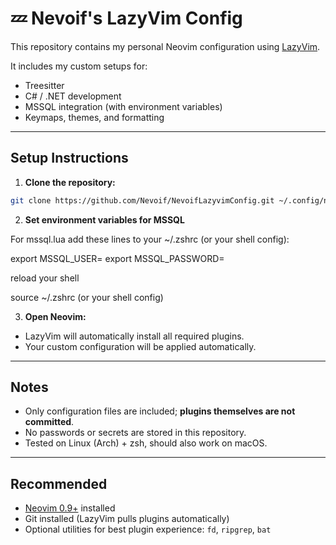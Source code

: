 # 💤 Nevoif's LazyVim Config

This repository contains my personal Neovim configuration using [LazyVim](https://github.com/LazyVim/LazyVim).

It includes my custom setups for:
- Treesitter
- C# / .NET development
- MSSQL integration (with environment variables)
- Keymaps, themes, and formatting

---

## Setup Instructions

1. **Clone the repository:**

```bash
git clone https://github.com/Nevoif/NevoifLazyvimConfig.git ~/.config/nvim
```

2. **Set environment variables for MSSQL**

For mssql.lua add these lines to your ~/.zshrc (or your shell config):

export MSSQL_USER= 
export MSSQL_PASSWORD= 

reload your shell

source ~/.zshrc  (or your shell config)

3. **Open Neovim:**

- LazyVim will automatically install all required plugins.
- Your custom configuration will be applied automatically.

---

## Notes

- Only configuration files are included; **plugins themselves are not committed**.
- No passwords or secrets are stored in this repository.
- Tested on Linux (Arch) + zsh, should also work on macOS.

---

## Recommended

- [Neovim 0.9+](https://neovim.io/) installed
- Git installed (LazyVim pulls plugins automatically)
- Optional utilities for best plugin experience: `fd`, `ripgrep`, `bat`
